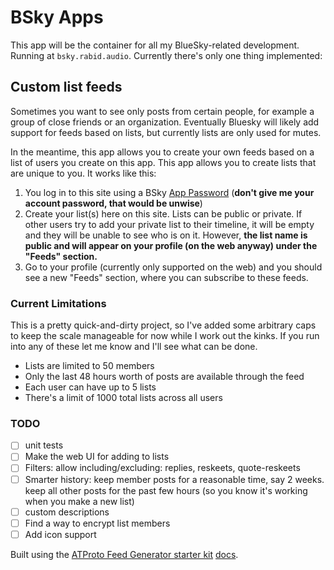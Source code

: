 # BSky Apps

This app will be the container for all my BlueSky-related development. Running at `bsky.rabid.audio`. Currently there's only one thing implemented:

## Custom list feeds

Sometimes you want to see only posts from certain people, for example a group of close friends
or an organization. Eventually Bluesky will likely add support for feeds based on lists, but
currently lists are only used for mutes.

In the meantime, this app allows you to create your own feeds based on a list of users you create on this app.
This app allows you to create lists that are unique to you. It works like this:

1. You log in to this site using a BSky [App Password](https://bsky.app/settings/app-passwords) (**don't give me your account password, that would be unwise**)
2. Create your list(s) here on this site. Lists can be public or private. If other users try to add your private list to their timeline, it will be empty and they will be unable to see who is on it. However, **the list name is public and will appear on your profile (on the web anyway) under the "Feeds" section.**
1. Go to your profile (currently only supported on the web) and you should see a new "Feeds" section, where you can subscribe to these feeds.

### Current Limitations

This is a pretty quick-and-dirty project, so I've added some arbitrary caps to keep the scale manageable
for now while I work out the kinks. If you run into any of these let me know and I'll see what can be done.

- Lists are limited to 50 members
- Only the last 48 hours worth of posts are available through the feed
- Each user can have up to 5 lists
- There's a limit of 1000 total lists across all users

### TODO

- [ ] unit tests
- [ ] Make the web UI for adding to lists
- [ ] Filters: allow including/excluding: replies, reskeets, quote-reskeets
- [ ] Smarter history: keep member posts for a reasonable time, say 2 weeks. keep all other posts for the past few hours (so you know it's working when you make a new list)
- [ ] custom descriptions
- [ ] Find a way to encrypt list members
- [ ] Add icon support

Built using the [ATProto Feed Generator starter kit](https://github.com/bluesky-social/feed-generator) [docs](https://atproto.com/lexicons/app-bsky-feed).
